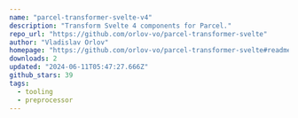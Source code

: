 ```yaml
---
name: "parcel-transformer-svelte-v4"
description: "Transform Svelte 4 components for Parcel."
repo_url: "https://github.com/orlov-vo/parcel-transformer-svelte"
author: "Vladislav Orlov"
homepage: "https://github.com/orlov-vo/parcel-transformer-svelte#readme"
downloads: 2
updated: "2024-06-11T05:47:27.666Z"
github_stars: 39
tags: 
  - tooling
  - preprocessor
---
```

